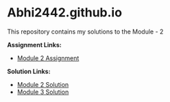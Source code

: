 # Abhi2442.github.io


This repository contains my solutions to the Module - 2

<b>Assignment Links:</b> <br>
- [Module 2 Assignment](http://goo.gl/4Blt4G) <br>

<b>Solution Links:</b> <br>
- [Module 2 Solution](http://Abhi2442.github.io/Abhi2442.github.io/Module1/index.html) <br>
- [Module 3 Solution](http://Abhi2442.github.io/Abhi2442.github.io/Module2/hotel.html) 


